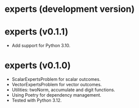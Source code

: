 # experts (development version)

# experts (v0.1.1)

* Add support for Python 3.10.

# experts (v0.1.0)

* ScalarExpertsProblem for scalar outcomes.
* VectorExpertsProblem for vector outcomes.
* Utilities: twoNorm, accumulate and digit functions.
* Using Poetry for dependency management.
* Tested with Python 3.12.

